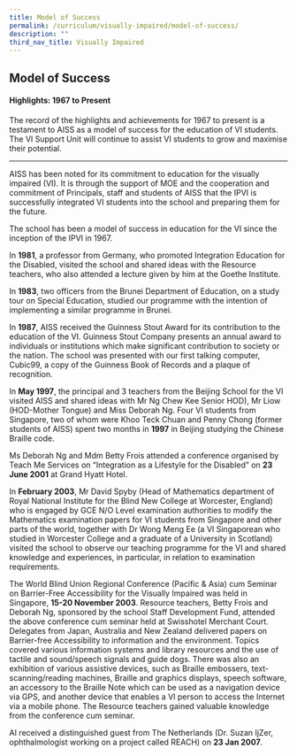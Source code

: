 ```yaml
---
title: Model of Success
permalink: /curriculum/visually-impaired/model-of-success/
description: ""
third_nav_title: Visually Impaired
---
```

## Model of Success
#### Highlights: 1967 to Present
The record of the highlights and achievements for 1967 to present is a testament to AISS as a model of success for the education of VI students. The VI Support Unit will continue to assist VI students to grow and maximise their potential.

-------------------------------

AISS has been noted for its commitment to education for the visually impaired (VI). It is through the support of MOE and the cooperation and commitment of Principals, staff and students of AISS that the IPVI is successfully integrated VI students into the school and preparing them for the future.

The school has been a model of success in education for the VI since the inception of the IPVI in 1967.

In **1981**, a professor from Germany, who promoted Integration Education for the Disabled, visited the school and shared ideas with the Resource teachers, who also attended a lecture given by him at the Goethe Institute.

In **1983**, two officers from the Brunei Department of Education, on a study tour on Special Education, studied our programme with the intention of implementing a similar programme in Brunei.

In **1987**, AISS received the Guinness Stout Award for its contribution to the education of the VI. Guinness Stout Company presents an annual award to individuals or institutions which make significant contribution to society or the nation. The school was presented with our first talking computer, Cubic99, a copy of the Guinness Book of Records and a plaque of recognition.

In **May 1997**, the principal and 3 teachers from the Beijing School for the VI visited AISS and shared ideas with Mr Ng Chew Kee Senior HOD), Mr Liow (HOD-Mother Tongue) and Miss Deborah Ng. Four VI students from Singapore, two of whom were Khoo Teck Chuan and Penny Chong (former students of AISS) spent two months in **1997** in Beijing studying the Chinese Braille code.

Ms Deborah Ng and Mdm Betty Frois attended a conference organised by Teach Me Services on “Integration as a Lifestyle for the Disabled” on **23 June 2001** at Grand Hyatt Hotel.

In **February 2003**, Mr David Spyby (Head of Mathematics department of Royal National Institute for the Blind New College at Worcester, England) who is engaged by GCE N/O Level examination authorities to modify the Mathematics examination papers for VI students from Singapore and other parts of the world, together with Dr Wong Meng Ee (a VI Singaporean who studied in Worcester College and a graduate of a University in Scotland) visited the school to observe our teaching programme for the VI and shared knowledge and experiences, in particular, in relation to examination requirements.

The World Blind Union Regional Conference (Pacific & Asia) cum Seminar on Barrier-Free Accessibility for the Visually Impaired was held in Singapore, **15-20 November 2003**. Resource teachers, Betty Frois and Deborah Ng, sponsored by the school Staff Development Fund, attended the above conference cum seminar held at Swisshotel Merchant Court. Delegates from Japan, Australia and New Zealand delivered papers on Barrier-free Accessibility to information and the environment. Topics covered various information systems and library resources and the use of tactile and sound/speech signals and guide dogs. There was also an exhibition of various assistive devices, such as Braille embossers, text-scanning/reading machines, Braille and graphics displays, speech software, an accessory to the Braille Note which can be used as a navigation device via GPS, and another device that enables a VI person to access the Internet via a mobile phone. The Resource teachers gained valuable knowledge from the conference cum seminar.

AI received a distinguished guest from The Netherlands (Dr. Suzan IjZer, ophthalmologist working on a project called REACH) on **23 Jan 2007**.